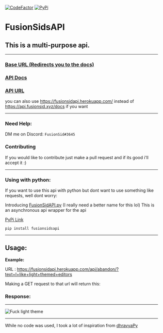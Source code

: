 [![CodeFactor](https://www.codefactor.io/repository/github/fusionsid/fusionsidsapi/badge)](https://www.codefactor.io/repository/github/fusionsid/fusionsidsapi)
[![PyPi](https://img.shields.io/pypi/v/fusionsidsapi)](https://pypi.org/project/fusionsidsapi/)

# FusionSidsAPI

## This is a multi-purpose api.

---

### [Base URL (Redirects you to the docs)](https://api.fusionsid.xyz/)

### [API Docs](https://api.fusionsid.xyz/docs)

### [API URL](https://api.fusionsid.xyz/api)


you can also use https://fusionsidapi.herokuapp.com/ instead of https://api.fusionsid.xyz/docs if you want

---

### Need Help:
DM me on Discord: `FusionSid#3645`

### Contributing
If you would like to contribute just make a pull request and if its good i'll accept it :)

---

### Using with python:

If you want to use this api with python but dont want to use something like requests, well dont worry:

Introducing [FusionSidAPI.py](https://github.com/FusionSid/FusionSidAPI.py) (I really need a better name for this lol)
This is an asynchronous api wrapper for the api

[PyPi Link](https://pypi.org/project/fusionsidsapi/)

```
pip install fusionsidsapi
```

---

## Usage:

**Example:**

URL : https://fusionsidapi.herokuapp.com/api/abandon/?text=I+like+light+themed+editors

Making a GET request to that url will return this:

### Response:

---

![Fuck light theme](https://fusionsidapi.herokuapp.com/api/abandon/?text=I+prefer+light+themed+editors)

---

While no code was used, I took a lot of inspiration from [dhravyaPy](https://github.com/27Saumya/dhravyapy)
